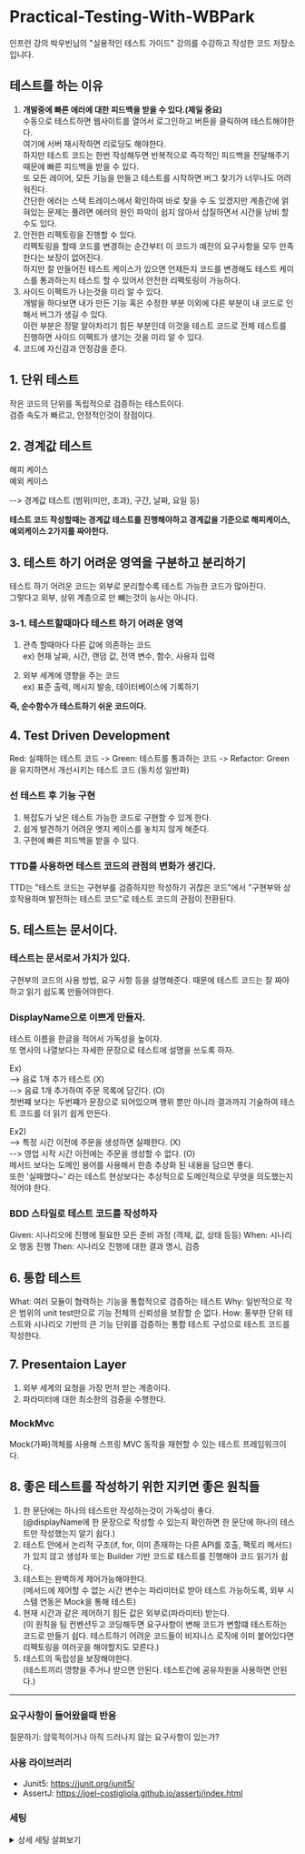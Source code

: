 # Practical-Testing-With-WBPark

인프런 강의 박우빈님의 "실용적인 테스트 가이드" 강의를 수강하고 작성한 코드 저장소입니다.

## 테스트를 하는 이유 

1. **개발중에 빠른 에러에 대한 피드백을 받을 수 있다.(제일 중요)** </br>
   수동으로 테스트하면 웹사이트를 열어서 로그인하고 버튼을 클릭하며 테스트해야한다. </br> 여기에 서버 재시작하면 리로딩도 해야한다. </br>
   하지만 테스트 코드는 한번 작성해두면 반복적으로 즉각적인 피드백을 전달해주기때문에 빠른 피드백을 받을 수 있다. </br>
   또 모든 레이어, 모든 기능을 만들고 테스트를 시작하면 버그 찾기가 너무나도 어려워진다. </br>
   간단한 에러는 스택 트레이스에서 확인하여 바로 찾을 수 도 있겠지만 계층간에 얽혀있는 문제는 풀려면 에러의 원인 파악이 쉽지 않아서 삽질하면서 시간을 낭비 할 수도 있다.
2. 안전한 리펙토링을 진행할 수 있다. </br>
   리펙토링을 할때 코드를 변경하는 순간부터 이 코드가 예전의 요구사항을 모두 만족한다는 보장이 없어진다. </br>
   하지만 잘 만들어진 테스트 케이스가 있으면 언제든지 코드를 변경해도 테스트 케이스를 통과하는지 테스트 할 수 있어서 안전한 리펙토링이 가능하다. </br>
3. 사이드 이펙트가 나는것을 미리 알 수 있다. </br>
   개발을 하다보면 내가 만든 기능 혹은 수정한 부분 이외에 다른 부분이 내 코드로 인해서 버그가 생길 수 있다. </br>
   이런 부분은 정말 알아차리기 힘든 부분인데 이것을 테스트 코드로 전체 테스트를 진행하면 사이드 이펙트가 생기는 것을 미리 알 수 있다. </br>
4. 코드에 자신감과 안정감을 준다. 

## 1. 단위 테스트 

작은 코드의 단위를 독립적으로 검증하는 테스트이다. </br>
검증 속도가 빠르고, 안정적인것이 장점이다.

## 2. 경계값 테스트

해피 케이스 </br>
예외 케이스 

--> 경계값 테스트 (범위(미만, 초과), 구간, 날짜, 요일 등)

**테스트 코드 작성할때는 경계값 테스트를 진행해야하고 경계값을 기준으로 해피케이스, 예외케이스 2가지를 짜야한다.**

## 3. 테스트 하기 어려운 영역을 구분하고 분리하기

테스트 하기 어려운 코드는 외부로 분리할수록 테스트 가능한 코드가 많아진다. </br>
그렇다고 외부, 상위 계층으로 만 뺴는것이 능사는 아니다.

### 3-1. 테스트할때마다 테스트 하기 어려운 영역

1.  관측 할때마다 다른 값에 의존하는 코드 </br>
ex) 현재 날짜, 시간, 랜덤 값, 전역 변수, 함수, 사용자 입력

1.  외부 세계에 영향을 주는 코드 </br>
ex) 표준 출력, 메시지 발송, 데이터베이스에 기록하기

**즉, 순수함수가 테스트하기 쉬운 코드이다.**

## 4. Test Driven Development 

Red: 실패하는 테스트 코드 -> Green: 테스트를 통과하는 코드 -> Refactor: Green을 유지하면서 개선시키는 테스트 코드 (동치성 일반화)

### 선 테스트 후 기능 구현 

1. 복잡도가 낮은 테스트 가능한 코드로 구현할 수 있게 한다. 
1. 쉽게 발견하기 어려운 엣지 케이스를 놓치지 않게 해준다. 
1. 구현에 빠른 피드백을 받을 수 있다. 

### TTD를 사용하면 테스트 코드의 관점의 변화가 생긴다. 

TTD는 "테스트 코드는 구현부를 검증하지만 작성하기 귀찮은 코드"에서 "구현부와 상호작용하며 발전하는 테스트 코드"로 테스트 코드의 관점이 전환된다. 

## 5. 테스트는 문서이다.

### 테스트는 문서로서 가치가 있다. 

구현부의 코드의 사용 방법, 요구 사항 등을 설명해준다. 
때문에 테스트 코드는 잘 짜야하고 읽기 쉽도록 만들어야한다.

### DisplayName으로 이쁘게 만들자.

테스트 이름을 한글을 적어서 가독성을 높이자. </br>
또 명사의 나열보다는 자세한 문장으로 테스트에 설명을 쓰도록 하자.  </br>

Ex) </br>
--> 음료 1개 추가 테스트 (X) </br>
--> 음료 1개 추가하여 주문 목록에 담긴다. (O) </br>
첫번쨰 보다는 두번쨰가 문장으로 되어있으며 행위 뿐만 아니라 결과까지 기술하여 테스트 코드를 더 읽기 쉽게 만든다. 

Ex2) </br>
--> 특정 시간 이전에 주문을 생성하면 실패한다. (X) </br>
--> 영업 시작 시간 이전에는 주문을 생성할 수 없다. (O) </br>
메서드 보다는 도메인 용어를 사용해서 한층 추상화 된 내용을 담으면 좋다.  </br>
또한 '실패했다~' 라는 테스트 현상보다는 추상적으로 도메인적으로 무엇을 의도했는지 적어야 한다. </br>

### BDD 스타일로 테스트 코드를 작성하자

Given: 시나리오에 진행에 필요한 모든 준비 과정 (객체, 값, 상태 등등)
When: 시나리오 행동 진행
Then: 시나리오 진행에 대한 결과 명시, 검증

## 6. 통합 테스트 

What: 여러 모듈이 협력하는 기능을 통합적으로 검증하는 테스트
Why: 일반적으로 작은 범위의 unit test만으로 기능 전체의 신뢰성을 보장할 순 없다. 
How: 풍부한 단위 테스트와 시나리오 기반의 큰 기능 단위를 검증하는 통합 테스트 구성으로 테스트 코드를 작성한다.

## 7. Presentaion Layer

1. 외부 세계의 요청을 가장 먼저 받는 계층이다.
2. 파라미터에 대한 최소한의 검증을 수행한다. 

### MockMvc

Mock(가짜)객체를 사용해 스프링 MVC 동작을 재현할 수 있는 테스트 프레임워크이다.

## 8. 좋은 테스트를 작성하기 위한 지키면 좋은 원칙들

1. 한 문단에는 하나의 테스트만 작성하는것이 가독성이 좋다. </br>
   (@displayName에 한 문장으로 작성할 수 있는지 확인하면 한 문단에 하나의 테스트만 작성했는지 알기 쉽다.)
1. 테스트 안에서 논리적 구조(if, for, 이미 존재하는 다른 API를 호출, 팩토리 메서드)가 있지 않고 생성자 또는 Builder 기반 코드로 테스트를 진행해야 코드 읽기가 쉽다.
1. 테스트는 완벽하게 제어가능해야한다. </br>
   (메서드에 제어할 수 없는 시간 변수는 파라미터로 받아 테스트 가능하도록, 외부 시스템 연동은 Mock을 통해 테스트)
1. 현재 시간과 같은 제어하기 힘든 값은 외부로(파라미터) 받는다. </br>
   (이 원칙을 팀 컨벤션두고 코딩해두면 요구사항이 변해 코드가 변할떄 테스트하는 코드로 만들기 쉽다. 테스트하기 어려운 코드들이 비지니스 로직에 이미 붙어있다면 리펙토링을 여러곳을 해야할지도 모른다.)
1. 테스트의 독립성을 보장해야한다. </br>(테스트끼리 영향을 주거나 받으면 안된다. 테스트간에 공유자원을 사용하면 안된다.)

--------------


### 요구사항이 들어왔을때 반응

질문하기: 암묵적이거나 아직 드러나지 않는 요구사항이 있는가?


### 사용 라이브러리

- Junit5: https://junit.org/junit5/
- AssertJ: https://joel-costigliola.github.io/assertj/index.html

### 세팅
<details><summary>상세 세팅 살펴보기</summary>

### Lombok 세팅

intellij build를 사용하려면 annotation processing를 활성화 시켜야 한다.

1. preference 열기
2. plugins 선택
3. market 탭 선택
4. lombok 설치
4. Apply 선택
5. OK 선택
1. 다시 preference 열기
2. annotation processors 검색
3. enable annotation processing 체크
4. Apply 선택
5. OK 선택

### Build 세팅
이것을 해야 build가 빨라지고 test에서 intellij에 @DisplayName이 표시된다.

1. preference
1. gradle 검색
1. build and running using: intellij idea 선택
1. run tests using: intellij idea 선택
1. OK 선택

### Encoding 세팅
1. preference 열기
2. file encodings 선택
   1. global encodings: utf-8 선택
   1. project encodings: utf-8 선택
   1. default encodings for properties files: utf-8 선택
   1. transparent native-to-ascii conversion 체크박스 체크표시
3. apply 클릭
4. ok 클릭

### Live Template 세팅
Edit창에 ttd 입력으로 템플릿 뜰 수 있도록 만들기

1. preference 열기
1. live template 검색
1. add 버튼 클릭
1. group template 선택
1. "custom" 입력
1. OK 클릭
1. add 버튼 클릭
1. live template 선택
1. "ttd" 입력
1. 아래 내용 입력
```java
@org.junit.jupiter.api.DisplayName("$displayName$")
@org.junit.jupiter.api.Test
void $methodName$() {
  // Given
  $end$
  // When

  // Then
}
```
11. 하단 부분에 change 클릭(어떤 확장자에서 live templates이 표시될것인지 설정해야함)
12. java 클릭
13. OK 버튼 클릭
</details>
